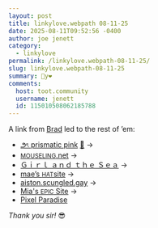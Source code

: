 ```yaml
---
layout: post
title: 𝚕𝚒𝚗𝚔𝚢𝚕𝚘𝚟𝚎.𝚠𝚎𝚋𝚙𝚊𝚝𝚑 𝟶𝟾-𝟷𝟷-𝟸𝟻
date: 2025-08-11T09:52:56 -0400
author: joe jenett
category:
  - linkylove
permalink: /linkylove.webpath-08-11-25/
slug: linkylove.webpath-08-11-25
summary: 🔗y❤️
comments:
  host: toot.community
  username: jenett
  id: 115010508062185788
---
```

<p>
A link from <a href="https://indieseek.xyz/">Brad</a> led to the rest of ’em:
</p>
<ul class="linkylove">
	<li><a title="Sakkie" href="https://prismatic.pink/">౨ৎ prismatic pink</a> <a title="source" href="https://pinboard.in/u:ramblinggit">📌</a> <span title="led to link shown below">&#8594;</span></li>
	<li><a title="Mousecky" href="https://mouseling.net/"><small>MOUSELING</small>.net</a> <span title="led to link shown below">&#8594;</span></li>
	<li><a title="Dinny" href="https://sakana.neocities.org/">Ｇｉｒｌ ａｎｄ ｔｈｅ Ｓｅａ</a> <span title="led to link shown below">&#8594;</span></li>
	<li><a title="mae" href="https://maehat.neocities.org/">mae’s <small>HAT</small>site</a> <span title="led to link shown below">&#8594;</span></li>
	<li><a title="Ashton" href="https://aiston.scungled.gay/">aiston.scungled.gay</a> <span title="led to link shown below">&#8594;</span></li>
	<li><a title="mia" href="http://mia.sinister.gay/">Mia's <small>EPIC</small> Site</a> <span title="led to link shown below">&#8594;</span></li>
	<li><a title="Wynn" href="https://wynns-wonderful-pixel-paradise.neocities.org/">Pixel Paradise</a> </li>
</ul>
<p>
	<em>Thank you sir!</em> 😎
</p>
<a href="https://brid.gy/publish/mastodon"></a>